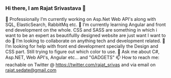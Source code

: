 ### Hi there, I am Rajat Srivastava 👋

🔭 Professionally I’m currently working on Asp.Net Web API's along with SQL, ElasticSearch, RabbitMq etc. 
🌱 I’m currently learning Angular and front end development on the whole. CSS and SASS are something in which i want to be an expert as beautifullly designed website are just want I want to do
👯 I’m looking to collaborate on anything tech and development related. 
🤔 I’m looking for help with front end development specially the Design and CSS part. Still trying to figure out which color to use. 
💬 Ask me about C#, Asp.NET, Web API's, Angular etc... and "GADGETS"
📫 How to reach me: reachable on Twitter @ https://twitter.com/rajat_srivas and via email on rajat.sedate@gmail.com

